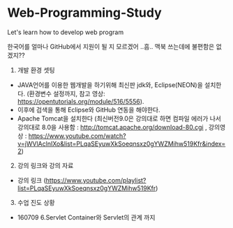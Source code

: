 # Web-Programming-Study
Let's learn how to develop web program


한국어를 얼마나 GitHub에서 지원이 될 지 모르겠어 ..흠.. 맥북 쓰는데에 불편함은 없겠지??


1. 개발 환경 셋팅
 - JAVA언어를 이용한 웹개발을 하기위해 최신판 jdk와, Eclipse(NEON)을 설치한다. (환경변수 설정까지, 참고 영상: https://opentutorials.org/module/516/5556).
 - 이후에 검색을 통해 Eclipse와 GitHub 연동을 해야한다.
 - Apache Tomcat을 설치한다 (최신버전9.0은 강의대로 하면 컴파일 에러가 나서 강의대로 8.0을 사용함 : http://tomcat.apache.org/download-80.cgi , 강의영상 : https://www.youtube.com/watch?v=jWVlAclnIXo&list=PLqaSEyuwXkSoeqnsxz0gYWZMihw519Kfr&index=2)


2. 강의 링크와 강의 자료
 - 강의 링크 (https://www.youtube.com/playlist?list=PLqaSEyuwXkSoeqnsxz0gYWZMihw519Kfr)

3. 수업 진도 상황 
 - 160709 6.Servlet Container와 Servlet의 관계 까지

